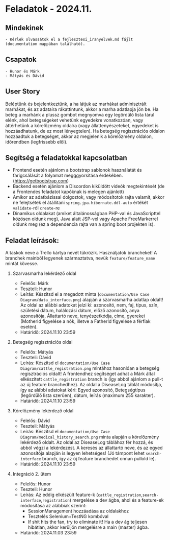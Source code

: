 # Feladatok - 2024.11.

## Mindekinek

    - Kérlek olvassátok el a fejlesztesi_iranyelvek.md fájlt (documentation mappában található).

## Csapatok

    - Hunor és Márk
    - Mátyás és Dávid

## User Story

Beléptünk és bejelentkeztünk, a ha látjuk az marhákat adminisztrált marhákat, és az adataira rákattintunk, akkor a marha adatlapja jön be. Ha beteg a marhánk a plussz gombot megnyomva egy legördülő lista tárul elénk, ahol betegségeket vehetünk egyedekre vonatkozóan, vagy áttérhetünk a kórelőzmény oldalra (vagy állattenyészeteket, egyedeket is hozzáadhatunk, de ez most lényegtelen). Ha betegség regisztrációs oldalon hozzáadtuk a betegséget, akkor az megjelenik a kórelőzmény oldalon, időrendben (legfrissebb elől).

## Segítség a feladatokkal kapcsolatban

- Frontend esetén ajánlom a bootstrap sablonok használatát és farigcsálását a folyamat megggyorsítása érdekében. (https://getbootstrap.com)
- Backend esetén ajánlom a Discordon kiküldött videók megtekintését (de a Frontendes feladatot kapóknak is melegen ajánlott)
- Amikor az adatbázissal dolgoztok, vagy módosítotok rajta valamit, akkor ne felejtsétek el átállítani `spring.jpa.hibernate.ddl-auto` értékét `validate`-ról `create`-re
- Dinamikus oldalakat (amiket általánosságban PHP-val és JavaScripttel közösen oldunk meg), Java alatt JSP-vel vagy Apache FreeMarkerrel oldunk meg (ez a dependencia rajta van a spring boot projekten is).

## Feladat leírások:

A taskok neve a Trello kártya nevét tükrözik.
Használjatok brancheket! A branchek mainből legyenek származtatva, nevük `feature/feature_name` mintát kövesse.

1. Szarvasmarha lekérdező oldal
    - Felelős: Márk
    - Teszteli: Hunor
    - Leírás: Készítsd el a megadott minta (`documentation/Use Case Diagram/data_interface.png`) alapján a szarvasmarha adatlap oldalt! Az oldal az alábbi adatokat jelzi ki: azonosító, nem, faj, típus, szín, születési dátum, halálozási dátum, előző azonosító, anya azonosítója, Állattartó neve, tenyészetkódja, címe, gyerekei (MotherId figyelése a nők, illetve a FatherId figyelése a férfiak esetén).
    - Határidő: 2024.11.10 23:59

2. Betegség regisztrációs oldal
    - Felelős: Mátyás
    - Teszteli: Dávid
    - Leírás: Készítsd el `documentation/Use Case Diagram/cattle_registration.png` mintához hasonlóan a betegség regisztrációs oldalt! A frontendhez segítséget adhat a Márk által elkészített `cattle_registration` branch is (így abból ajánlom a pull-t az új feature branchedhez). Az oldal a DiseaseLog táblát módosítja, így az alábbi adatokat kéri: Egyed azonosító, Betegségtípus (legördülő lista szerűen), dátum, leírás (maximum 255 karakter).
    - Határidő: 2024.11.10 23:59

3. Kórelőzmény lekérdező oldal
    - Felelős: Dávid
    - Teszteli: Mátyás
    - Leírás: Készítsd el `documentation/Use Case Diagram/medical_history_search.png` minta alapján a kórelőzmény lekérdező oldalt. Az oldal az DiseaseLog táblához fér hozzá, és abból végzi a lekérdezést. A keresés az állattartó neve, és az egyed azonosítója alapján is legyen lehetséges! (Jó támpont lehet `search-interface` branch, így az új feature branchedet onnan pullold le).
    - Határidő: 2024.11.10 23:59

4. Integráció 2. ütem

    - Felelős: Hunor
    - Teszteli: Hunor
    - Leírás: Az eddig elkészült feature-k (`cattle_registration`,`search-interface`,`registration`) mergelése a dev ágba, ahol és a feature-ek módosítása az alábbiak szerint:
        - SessionManagement hozzáadása az oldalakhoz
        - Tesztelés Selenium+TestNG kombóval
        - If shit hits the fan, try to eliminate it!
    Ha a dev ág teljesen hibátlan, akkor kerüljön mergelésre a main (master) ágba.
    - Határidő: 2024.11.03 23:59